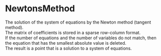 # NewtonsMethod
The solution of the system of equations by the Newton method (tangent method).<br>
The matrix of coefficients is stored in a sparse row-column format.<br>
If the number of equations and the number of variables do not match, then the equation that has the smallest absolute value is deleted.<br>
The result is a point that is a solution to a system of equations.